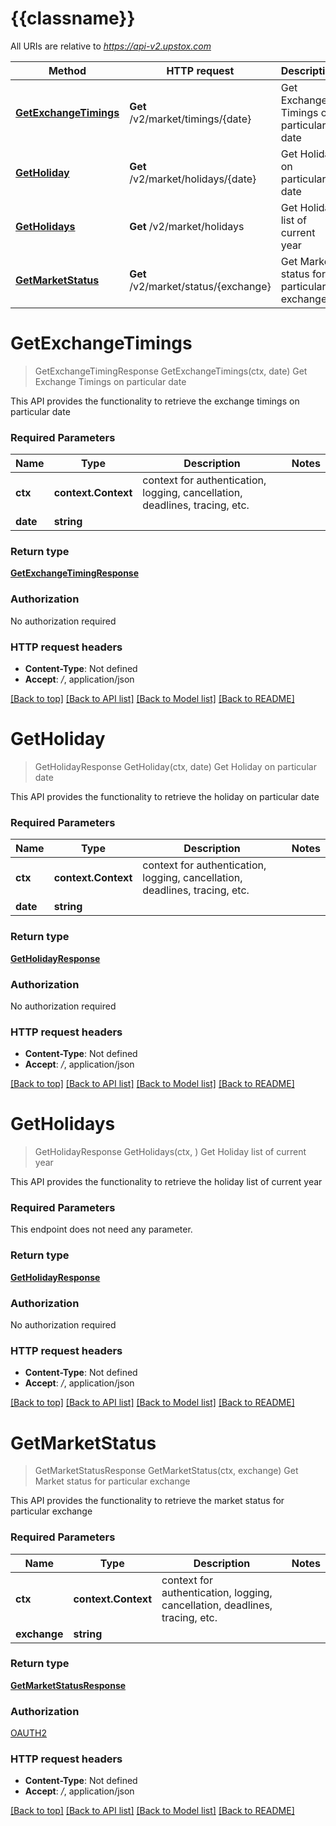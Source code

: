 # {{classname}}

All URIs are relative to *https://api-v2.upstox.com*

Method | HTTP request | Description
------------- | ------------- | -------------
[**GetExchangeTimings**](MarketHolidaysAndTimingsApi.md#GetExchangeTimings) | **Get** /v2/market/timings/{date} | Get Exchange Timings on particular date
[**GetHoliday**](MarketHolidaysAndTimingsApi.md#GetHoliday) | **Get** /v2/market/holidays/{date} | Get Holiday on particular date
[**GetHolidays**](MarketHolidaysAndTimingsApi.md#GetHolidays) | **Get** /v2/market/holidays | Get Holiday list of current year
[**GetMarketStatus**](MarketHolidaysAndTimingsApi.md#GetMarketStatus) | **Get** /v2/market/status/{exchange} | Get Market status for particular exchange

# **GetExchangeTimings**
> GetExchangeTimingResponse GetExchangeTimings(ctx, date)
Get Exchange Timings on particular date

This API provides the functionality to retrieve the exchange timings on particular date

### Required Parameters

Name | Type | Description  | Notes
------------- | ------------- | ------------- | -------------
 **ctx** | **context.Context** | context for authentication, logging, cancellation, deadlines, tracing, etc.
  **date** | **string**|  | 

### Return type

[**GetExchangeTimingResponse**](GetExchangeTimingResponse.md)

### Authorization

No authorization required

### HTTP request headers

 - **Content-Type**: Not defined
 - **Accept**: */*, application/json

[[Back to top]](#) [[Back to API list]](../README.md#documentation-for-api-endpoints) [[Back to Model list]](../README.md#documentation-for-models) [[Back to README]](../README.md)

# **GetHoliday**
> GetHolidayResponse GetHoliday(ctx, date)
Get Holiday on particular date

This API provides the functionality to retrieve the holiday on particular date

### Required Parameters

Name | Type | Description  | Notes
------------- | ------------- | ------------- | -------------
 **ctx** | **context.Context** | context for authentication, logging, cancellation, deadlines, tracing, etc.
  **date** | **string**|  | 

### Return type

[**GetHolidayResponse**](GetHolidayResponse.md)

### Authorization

No authorization required

### HTTP request headers

 - **Content-Type**: Not defined
 - **Accept**: */*, application/json

[[Back to top]](#) [[Back to API list]](../README.md#documentation-for-api-endpoints) [[Back to Model list]](../README.md#documentation-for-models) [[Back to README]](../README.md)

# **GetHolidays**
> GetHolidayResponse GetHolidays(ctx, )
Get Holiday list of current year

This API provides the functionality to retrieve the holiday list of current year

### Required Parameters
This endpoint does not need any parameter.

### Return type

[**GetHolidayResponse**](GetHolidayResponse.md)

### Authorization

No authorization required

### HTTP request headers

 - **Content-Type**: Not defined
 - **Accept**: */*, application/json

[[Back to top]](#) [[Back to API list]](../README.md#documentation-for-api-endpoints) [[Back to Model list]](../README.md#documentation-for-models) [[Back to README]](../README.md)

# **GetMarketStatus**
> GetMarketStatusResponse GetMarketStatus(ctx, exchange)
Get Market status for particular exchange

This API provides the functionality to retrieve the market status for particular exchange

### Required Parameters

Name | Type | Description  | Notes
------------- | ------------- | ------------- | -------------
 **ctx** | **context.Context** | context for authentication, logging, cancellation, deadlines, tracing, etc.
  **exchange** | **string**|  | 

### Return type

[**GetMarketStatusResponse**](GetMarketStatusResponse.md)

### Authorization

[OAUTH2](../README.md#OAUTH2)

### HTTP request headers

 - **Content-Type**: Not defined
 - **Accept**: */*, application/json

[[Back to top]](#) [[Back to API list]](../README.md#documentation-for-api-endpoints) [[Back to Model list]](../README.md#documentation-for-models) [[Back to README]](../README.md)

